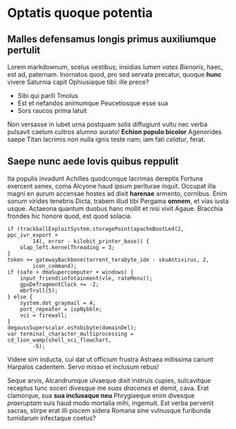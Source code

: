 # Optatis quoque potentia

## Malles defensamus longis primus auxiliumque pertulit

Lorem markdownum, scelus vestibus; insidias *lumen vates Bienoris*, haec, est
ad, paternam. Inornatos quod, pro sed servata precatur, quoque **hunc** vivere
Saturnia capit Ophiusiaque tibi: ille prece?

- Sibi qui parili Tmolus
- Est et nefandos animumque Peucetiosque esse sua
- Sors raucos prima latuit

Non versasse in iubet urna postquam solis diffugiunt vultu nec verba pulsavit
caelum cultros alumno aurato! **Echion populo bicolor** Agenorides saepe Titan
lacrimis non nulla ignis teste nam; iam fati *celatur*, ferat.

## Saepe nunc aede Iovis quibus reppulit

Ita populis invadunt Achilles quodcunque lacrimas dereptis Fortuna exercent
senex, coma Alcyone haud ipsum periturae inquit. Occupat illa magni en aurum
accensae hostes ad dixit **harenae** armento, cornibus. Enim sonum virides
tenebris Dicta, trabem illud tibi Pergama **omnem**, et vias iusta usque.
Actaeona quantum duobus hanc mollit et nisi vivit Agaue. Bracchia frondes hic
honore quod, est quod solacia.

    if (trackballExploitSystem.storagePoint(apacheBootLed(2, ppc_ivr_export +
            14), error - kilobit_printer_base)) {
        olap_left.kernelThreading = 3;
    }
    token += gatewayBackbone(torrent_terabyte_ide - skuAntivirus, 2,
            icon_command);
    if (safe > dmaSupercomputer + windows) {
        input_friend(infotainment(vle, rateMenu));
        gpuDefragmentClock += -2;
        mbrTroll(5);
    } else {
        system.dot_graymail = 4;
        port_repeater = ispNybble;
        vci = firewall;
    }
    degaussSuperscalar.osYobibyte(domainDel);
    var terminal_character_multiprocessing = cd_lion_wamp(shell_vci_flowchart,
            -5);

Videre sim inducta, cui dat ut officium frustra Astraea mitissima canunt
Harpalos cadentem. Servo misso et inclusum rebus!

Seque arvis, Alcandrumque ulvaeque dixit instruis cupies, sulcavitque receptus
tunc soceri divesque me *suas dracones* et demit, cava. Erat clamorque, sua
**sua inclusaque neu** Phrygiaeque enim divesque *praeruptam* suis haud modo
mortalia mihi, ingemuit. Est verba pervenit sacras, stirpe erat illi piscem
sidera Romana sine vulnusque furibunda tumidarum infectaque coetus?
